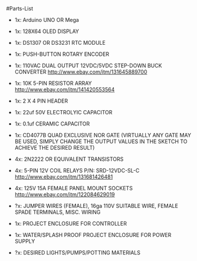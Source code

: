 #Parts-List

  * 1x: Arduino UNO OR Mega

  * 1x: 128X64 OLED DISPLAY

  * 1x: DS1307 OR DS3231 RTC MODULE

  * 1x: PUSH-BUTTON ROTARY ENCODER
  
  * 1x: 110VAC DUAL OUTPUT 12VDC/5VDC STEP-DOWN BUCK CONVERTER http://www.ebay.com/itm/131645889700

  * 1x: 10K 5-PIN RESISTOR ARRAY http://www.ebay.com/itm/141420553564

  * 1x: 2 X 4 PIN HEADER

  * 1x: 22uf 50V ELECTROLYIC CAPACITOR

  * 1x: 0.1uf CERAMIC CAPACITOR

  * 1x: CD4077B QUAD EXCLUSIVE NOR GATE (VIRTUALLY ANY GATE MAY BE USED, SIMPLY CHANGE THE OUTPUT VALUES IN THE SKETCH TO 
ACHIEVE THE DESIRED RESULT)

  * 4x: 2N2222 OR EQUIVALENT TRANSISTORS

  * 4x: 5-PIN 12V COIL RELAYS P/N: SRD-12VDC-SL-C http://www.ebay.com/itm/131681426481
  
  * 4x: 125V 15A FEMALE PANEL MOUNT SOCKETS http://www.ebay.com/itm/122084629019

  * ?x: JUMPER WIRES (FEMALE), 16ga 110V SUITABLE WIRE, FEMALE SPADE TERMINALS, MISC. WIRING
  
  * 1x: PROJECT ENCLOSURE FOR CONTROLLER
  
  * 1x: WATER/SPLASH PROOF PROJECT ENCLOSURE FOR POWER SUPPLY
  
  * ?x: DESIRED LIGHTS/PUMPS/POTTING MATERIALS
